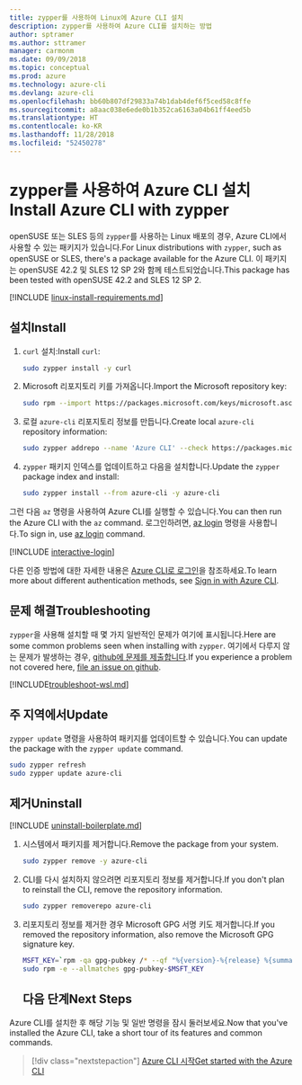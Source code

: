 ```yaml
---
title: zypper를 사용하여 Linux에 Azure CLI 설치
description: zypper를 사용하여 Azure CLI를 설치하는 방법
author: sptramer
ms.author: sttramer
manager: carmonm
ms.date: 09/09/2018
ms.topic: conceptual
ms.prod: azure
ms.technology: azure-cli
ms.devlang: azure-cli
ms.openlocfilehash: bb60b807df29833a74b1dab4def6f5ced58c8ffe
ms.sourcegitcommit: a8aac038e6ede0b1b352ca6163a04b61ff4eed5b
ms.translationtype: HT
ms.contentlocale: ko-KR
ms.lasthandoff: 11/28/2018
ms.locfileid: "52450278"
---
```

# <a name="install-azure-cli-with-zypper"></a><span data-ttu-id="49725-103">zypper를 사용하여 Azure CLI 설치</span><span class="sxs-lookup"><span data-stu-id="49725-103">Install Azure CLI with zypper</span></span>

<span data-ttu-id="49725-104">openSUSE 또는 SLES 등의 `zypper`를 사용하는 Linux 배포의 경우, Azure CLI에서 사용할 수 있는 패키지가 있습니다.</span><span class="sxs-lookup"><span data-stu-id="49725-104">For Linux distributions with `zypper`, such as openSUSE or SLES, there's a package available for the Azure CLI.</span></span> <span data-ttu-id="49725-105">이 패키지는 openSUSE 42.2 및 SLES 12 SP 2와 함께 테스트되었습니다.</span><span class="sxs-lookup"><span data-stu-id="49725-105">This package has been tested with openSUSE 42.2 and SLES 12 SP 2.</span></span>

[!INCLUDE [linux-install-requirements.md](includes/linux-install-requirements.md)]

## <a name="install"></a><span data-ttu-id="49725-106">설치</span><span class="sxs-lookup"><span data-stu-id="49725-106">Install</span></span>

1. <span data-ttu-id="49725-107">`curl` 설치:</span><span class="sxs-lookup"><span data-stu-id="49725-107">Install `curl`:</span></span>

   ```bash
   sudo zypper install -y curl
   ```

2. <span data-ttu-id="49725-108">Microsoft 리포지토리 키를 가져옵니다.</span><span class="sxs-lookup"><span data-stu-id="49725-108">Import the Microsoft repository key:</span></span>

   ```bash
   sudo rpm --import https://packages.microsoft.com/keys/microsoft.asc
   ```

3. <span data-ttu-id="49725-109">로컬 `azure-cli` 리포지토리 정보를 만듭니다.</span><span class="sxs-lookup"><span data-stu-id="49725-109">Create local `azure-cli` repository information:</span></span>

   ```bash
   sudo zypper addrepo --name 'Azure CLI' --check https://packages.microsoft.com/yumrepos/azure-cli azure-cli
   ```

4. <span data-ttu-id="49725-110">`zypper` 패키지 인덱스를 업데이트하고 다음을 설치합니다.</span><span class="sxs-lookup"><span data-stu-id="49725-110">Update the `zypper` package index and install:</span></span>

   ```bash
   sudo zypper install --from azure-cli -y azure-cli
   ```

<span data-ttu-id="49725-111">그런 다음 `az` 명령을 사용하여 Azure CLI를 실행할 수 있습니다.</span><span class="sxs-lookup"><span data-stu-id="49725-111">You can then run the Azure CLI with the `az` command.</span></span> <span data-ttu-id="49725-112">로그인하려면, [az login](/cli/azure/reference-index#az-login) 명령을 사용합니다.</span><span class="sxs-lookup"><span data-stu-id="49725-112">To sign in, use [az login](/cli/azure/reference-index#az-login) command.</span></span>

[!INCLUDE [interactive-login](includes/interactive-login.md)]

<span data-ttu-id="49725-113">다른 인증 방법에 대한 자세한 내용은 [Azure CLI로 로그인](authenticate-azure-cli.md)을 참조하세요.</span><span class="sxs-lookup"><span data-stu-id="49725-113">To learn more about different authentication methods, see [Sign in with Azure CLI](authenticate-azure-cli.md).</span></span>

## <a name="troubleshooting"></a><span data-ttu-id="49725-114">문제 해결</span><span class="sxs-lookup"><span data-stu-id="49725-114">Troubleshooting</span></span>

<span data-ttu-id="49725-115">`zypper`을 사용해 설치할 때 몇 가지 일반적인 문제가 여기에 표시됩니다.</span><span class="sxs-lookup"><span data-stu-id="49725-115">Here are some common problems seen when installing with `zypper`.</span></span> <span data-ttu-id="49725-116">여기에서 다루지 않는 문제가 발생하는 경우, [github에 문제를 제출합니다](https://github.com/Azure/azure-cli/issues).</span><span class="sxs-lookup"><span data-stu-id="49725-116">If you experience a problem not covered here, [file an issue on github](https://github.com/Azure/azure-cli/issues).</span></span>

[!INCLUDE[troubleshoot-wsl.md](includes/troubleshoot-wsl.md)]


## <a name="update"></a><span data-ttu-id="49725-117">주 지역에서</span><span class="sxs-lookup"><span data-stu-id="49725-117">Update</span></span>

<span data-ttu-id="49725-118">`zypper update` 명령을 사용하여 패키지를 업데이트할 수 있습니다.</span><span class="sxs-lookup"><span data-stu-id="49725-118">You can update the package with the `zypper update` command.</span></span>

```bash
sudo zypper refresh
sudo zypper update azure-cli
```

## <a name="uninstall"></a><span data-ttu-id="49725-119">제거</span><span class="sxs-lookup"><span data-stu-id="49725-119">Uninstall</span></span>

[!INCLUDE [uninstall-boilerplate.md](includes/uninstall-boilerplate.md)]

1. <span data-ttu-id="49725-120">시스템에서 패키지를 제거합니다.</span><span class="sxs-lookup"><span data-stu-id="49725-120">Remove the package from your system.</span></span>

    ```bash
    sudo zypper remove -y azure-cli
    ```

2. <span data-ttu-id="49725-121">CLI를 다시 설치하지 않으려면 리포지토리 정보를 제거합니다.</span><span class="sxs-lookup"><span data-stu-id="49725-121">If you don't plan to reinstall the CLI, remove the repository information.</span></span>

   ```bash
   sudo zypper removerepo azure-cli
   ```

3. <span data-ttu-id="49725-122">리포지토리 정보를 제거한 경우 Microsoft GPG 서명 키도 제거합니다.</span><span class="sxs-lookup"><span data-stu-id="49725-122">If you removed the repository information, also remove the Microsoft GPG signature key.</span></span>

   ```bash
   MSFT_KEY=`rpm -qa gpg-pubkey /* --qf "%{version}-%{release} %{summary}\n" | grep Microsoft | awk '{print $1}'`
   sudo rpm -e --allmatches gpg-pubkey-$MSFT_KEY
   ```
   ## <a name="next-steps"></a><span data-ttu-id="49725-123">다음 단계</span><span class="sxs-lookup"><span data-stu-id="49725-123">Next Steps</span></span>

<span data-ttu-id="49725-124">Azure CLI를 설치한 후 해당 기능 및 일반 명령을 잠시 둘러보세요.</span><span class="sxs-lookup"><span data-stu-id="49725-124">Now that you've installed the Azure CLI, take a short tour of its features and common commands.</span></span>

> [!div class="nextstepaction"]
> [<span data-ttu-id="49725-125">Azure CLI 시작</span><span class="sxs-lookup"><span data-stu-id="49725-125">Get started with the Azure CLI</span></span>](get-started-with-azure-cli.md)
